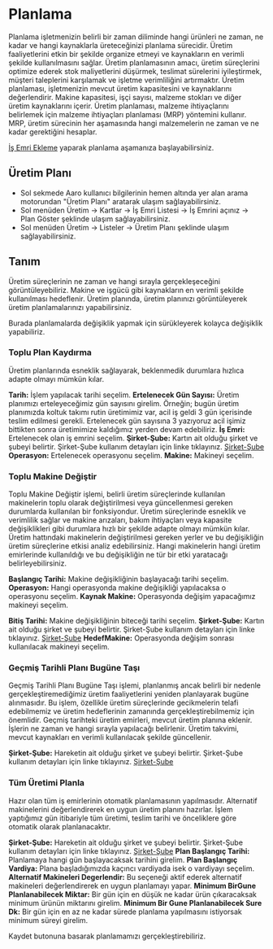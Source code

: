 
# Planlama

Planlama işletmenizin belirli bir zaman diliminde hangi ürünleri ne zaman, ne kadar ve hangi kaynaklarla üreteceğinizi planlama sürecidir. 
Üretim faaliyetlerini etkin bir şekilde organize etmeyi ve kaynakların en verimli şekilde kullanılmasını sağlar.
Üretim planlamasının amacı, üretim süreçlerini optimize ederek stok maliyetlerini düşürmek, teslimat sürelerini iyileştirmek, müşteri taleplerini karşılamak ve işletme verimliliğini artırmaktır.
Üretim planlaması, işletmenizin mevcut üretim kapasitesini ve kaynaklarını değerlendirir. 
Makine kapasitesi, işçi sayısı, malzeme stokları ve diğer üretim kaynaklarını içerir.
Üretim planlaması, malzeme ihtiyaçlarını belirlemek için malzeme ihtiyaçları planlaması (MRP) yöntemini kullanır. 
MRP, üretim sürecinin her aşamasında hangi malzemelerin ne zaman ve ne kadar gerektiğini hesaplar.

[İş Emri Ekleme](../Uretim/YeniIsEmri.md) yaparak planlama aşamanıza başlayabilirsiniz. 

## Üretim Planı

- Sol sekmede Aaro kullanıcı bilgilerinin hemen altında yer alan arama motorundan "Üretim Planı" aratarak ulaşım sağlayabilirsiniz.
- Sol menüden Üretim -> Kartlar -> İş Emri Listesi -> İş Emrini açınız -> Plan Göster şeklinde ulaşım sağlayabilirsiniz.
- Sol menüden Üretim -> Listeler -> Üretim Planı şeklinde ulaşım sağlayabilirsiniz.

## Tanım 

Üretim süreçlerinin ne zaman ve hangi sırayla gerçekleşeceğini görüntüleyebiliriz. 
Makine ve işgücü gibi kaynakların en verimli şekilde kullanılması hedeflenir.
Üretim planında, üretim planınızı görüntüleyerek üretim planlamalarınızı yapabilirsiniz.

Burada planlamalarda değişiklik yapmak için sürükleyerek kolayca değişiklik yapabiliriz.

### Toplu Plan Kaydırma

Üretim planlarında esneklik sağlayarak, beklenmedik durumlara hızlıca adapte olmayı mümkün kılar.

**Tarih:** İşlem yapılacak tarihi seçelim.
**Ertelenecek Gün Sayısı:** Üretim planımızı erteleyeceğimiz gün sayısını girelim.
	Örneğin; bugün üretim planımızda koltuk takımı rutin üretimimiz var, acil iş geldi 3 gün içerisinde teslim edilmesi gerekli. 
	Ertelenecek gün sayısına 3 yazıyoruz acil işimiz bittikten sonra üretimimize kaldığımız yerden devam edebiliriz.
**İş Emri:** Ertelenecek olan iş emrini seçelim.
**Şirket-Şube:** Kartın ait olduğu şirket ve şubeyi belirtir. Şirket-Şube kullanım detayları için linke tıklayınız. [Şirket-Şube](../TemelOzellikler/SirketSubeKart.md)
**Operasyon:** Ertelenecek operasyonu seçelim.
**Makine:** Makineyi seçelim.

### Toplu Makine Değiştir

Toplu Makine Değiştir işlemi, belirli üretim süreçlerinde kullanılan makinelerin toplu olarak değiştirilmesi veya güncellenmesi gereken durumlarda kullanılan bir fonksiyondur. 
Üretim süreçlerinde esneklik ve verimlilik sağlar ve makine arızaları, bakım ihtiyaçları veya kapasite değişiklikleri gibi durumlara hızlı bir şekilde adapte olmayı mümkün kılar.
Üretim hattındaki makinelerin değiştirilmesi gereken yerler ve bu değişikliğin üretim süreçlerine etkisi analiz edebilirsiniz. 
Hangi makinelerin hangi üretim emirlerinde kullanıldığı ve bu değişikliğin ne tür bir etki yaratacağı belirleyebilirsiniz.

**Başlangıç Tarihi:** Makine değişikliğinin başlayacağı tarihi seçelim.
**Operasyon:** Hangi operasyonda makine değişikliği yapılacaksa o operasyonu seçelim.
**Kaynak Makine:** Operasyonda değişim yapacağımız makineyi seçelim.

**Bitiş Tarihi:** Makine değişikliğinin biteceği tarihi seçelim.
**Şirket-Şube:** Kartın ait olduğu şirket ve şubeyi belirtir. Şirket-Şube kullanım detayları için linke tıklayınız. [Şirket-Şube](../TemelOzellikler/SirketSubeKart.md)
**HedefMakine:** Operasyonda değişim sonrası kullanılacak makineyi seçelim.

### Geçmiş Tarihli Planı Bugüne Taşı 

Geçmiş Tarihli Planı Bugüne Taşı işlemi, planlanmış ancak belirli bir nedenle gerçekleştiremediğimiz üretim faaliyetlerini yeniden planlayarak bugüne alınmasıdır. 
Bu işlem, özellikle üretim süreçlerinde gecikmelerin telafi edebilmemiz ve üretim hedeflerinin zamanında gerçekleştirebilmemiz için önemlidir.
Geçmiş tarihteki üretim emirleri, mevcut üretim planına eklenir. 
İşlerin ne zaman ve hangi sırayla yapılacağı belirlenir. 
Üretim takvimi, mevcut kaynakları en verimli kullanılacak şekilde güncellenir.

**Şirket-Şube:** Hareketin ait olduğu şirket ve şubeyi belirtir. Şirket-Şube kullanım detayları için linke tıklayınız. [Şirket-Şube](../TemelOzellikler/SirketSubeHareket.md)

### Tüm Üretimi Planla

Hazır olan tüm iş emirlerinin otomatik planlamasının yapılmasıdır. 
Alternatif makinelerini değerlendirerek en uygun üretim planını hazırlar.
İşlem yaptığımız gün itibariyle tüm üretimi, teslim tarihi ve önceliklere göre otomatik olarak planlanacaktır.

**Şirket-Şube:** Hareketin ait olduğu şirket ve şubeyi belirtir. Şirket-Şube kullanım detayları için linke tıklayınız. [Şirket-Şube](../TemelOzellikler/SirketSubeHareket.md)
**Plan Başlangıç Tarihi:** Planlamaya hangi gün başlayacaksak tarihini girelim.
**Plan Başlangıç Vardiya:** Plana başladığımızda kaçıncı vardiyada isek o vardiyayı seçelim.
**Alternatif Makineleri Degerlendir:** Bu seçeneği aktif ederek alternatif makineleri değerlendirerek en uygun planlamayı yapar.
**Minimum BirGune Planlanabilecek Miktar:** Bir gün için en düşük ne kadar ürün çıkaracaksak minimum ürünün miktarını girelim.
**Minimum Bir Gune Planlanabilecek Sure Dk:** Bir gün için en az ne kadar sürede planlama yapılmasını istiyorsak minimum süreyi girelim.

Kaydet butonuna basarak planlamamızı gerçekleştirebiliriz.